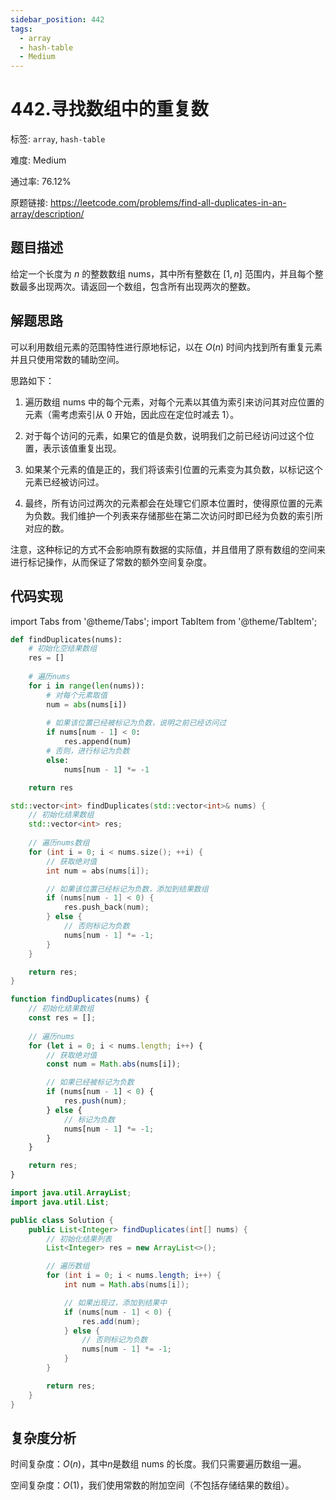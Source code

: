 ```yaml
---
sidebar_position: 442
tags:
  - array
  - hash-table
  - Medium
---
```


# 442.寻找数组中的重复数

标签: `array`, `hash-table`

难度: Medium

通过率: 76.12%

原题链接: https://leetcode.com/problems/find-all-duplicates-in-an-array/description/

## 题目描述
给定一个长度为 $n$ 的整数数组 $\text{nums}$，其中所有整数在 $[1, n]$ 范围内，并且每个整数最多出现两次。请返回一个数组，包含所有出现两次的整数。

## 解题思路
可以利用数组元素的范围特性进行原地标记，以在 $O(n)$ 时间内找到所有重复元素并且只使用常数的辅助空间。

思路如下：

1. 遍历数组 $\text{nums}$ 中的每个元素，对每个元素以其值为索引来访问其对应位置的元素（需考虑索引从 $0$ 开始，因此应在定位时减去 $1$）。

2. 对于每个访问的元素，如果它的值是负数，说明我们之前已经访问过这个位置，表示该值重复出现。

3. 如果某个元素的值是正的，我们将该索引位置的元素变为其负数，以标记这个元素已经被访问过。

4. 最终，所有访问过两次的元素都会在处理它们原本位置时，使得原位置的元素为负数。我们维护一个列表来存储那些在第二次访问时即已经为负数的索引所对应的数。

注意，这种标记的方式不会影响原有数据的实际值，并且借用了原有数组的空间来进行标记操作，从而保证了常数的额外空间复杂度。

## 代码实现
import Tabs from '@theme/Tabs';
import TabItem from '@theme/TabItem';

<Tabs>
<TabItem value="python" label="Python">

```python
def findDuplicates(nums):
    # 初始化空结果数组
    res = []
    
    # 遍历nums
    for i in range(len(nums)):
        # 对每个元素取值
        num = abs(nums[i])
        
        # 如果该位置已经被标记为负数，说明之前已经访问过
        if nums[num - 1] < 0:
            res.append(num)
        # 否则，进行标记为负数
        else:
            nums[num - 1] *= -1

    return res
```

</TabItem>
<TabItem value="cpp" label="C++">

```cpp
std::vector<int> findDuplicates(std::vector<int>& nums) {
    // 初始化结果数组
    std::vector<int> res;
    
    // 遍历nums数组
    for (int i = 0; i < nums.size(); ++i) {
        // 获取绝对值
        int num = abs(nums[i]);

        // 如果该位置已经标记为负数，添加到结果数组
        if (nums[num - 1] < 0) {
            res.push_back(num);
        } else {
            // 否则标记为负数
            nums[num - 1] *= -1;
        }
    }

    return res;
}
```

</TabItem>
<TabItem value="javascript" label="JavaScript">

```javascript
function findDuplicates(nums) {
    // 初始化结果数组
    const res = [];
    
    // 遍历nums
    for (let i = 0; i < nums.length; i++) {
        // 获取绝对值
        const num = Math.abs(nums[i]);

        // 如果已经被标记为负数
        if (nums[num - 1] < 0) {
            res.push(num);
        } else {
            // 标记为负数
            nums[num - 1] *= -1;
        }
    }

    return res;
}
```

</TabItem>
<TabItem value="java" label="Java">

```java
import java.util.ArrayList;
import java.util.List;

public class Solution {
    public List<Integer> findDuplicates(int[] nums) {
        // 初始化结果列表
        List<Integer> res = new ArrayList<>();

        // 遍历数组
        for (int i = 0; i < nums.length; i++) {
            int num = Math.abs(nums[i]);

            // 如果出现过，添加到结果中
            if (nums[num - 1] < 0) {
                res.add(num);
            } else {
                // 否则标记为负数
                nums[num - 1] *= -1;
            }
        }

        return res;
    }
}
```

</TabItem>
</Tabs>

## 复杂度分析
时间复杂度：$O(n)$，其中$n$是数组 $\text{nums}$ 的长度。我们只需要遍历数组一遍。  
  
空间复杂度：$O(1)$，我们使用常数的附加空间（不包括存储结果的数组）。
